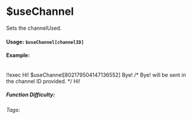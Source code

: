 # $useChannel
Sets the channelUsed.

#### Usage: `$useChannel[channelID]`

#### Example: 

<br/>
<discord-messages>
    <discord-message>
        !!exec Hi! $useChannel[802179504147136552] Bye! /* Bye! will be sent in the channel ID provided. */
    </discord-message>
    <discord-message :bot="true" author="Custom Command" avatar="https://media.discordapp.net/avatars/725721249652670555/781224f90c3b841ba5b40678e032f74a.webp">
        Hi!
    </discord-message>
</discord-messages>

##### Function Difficulty: <Badge type="tip" text="Easy" vertical="middle" /> 
###### Tags: <Badge type="tip" text="channel" vertical="middle" /> <Badge type="tip" text="use" vertical="middle" /> <Badge type="tip" text="run" vertical="middle" />
